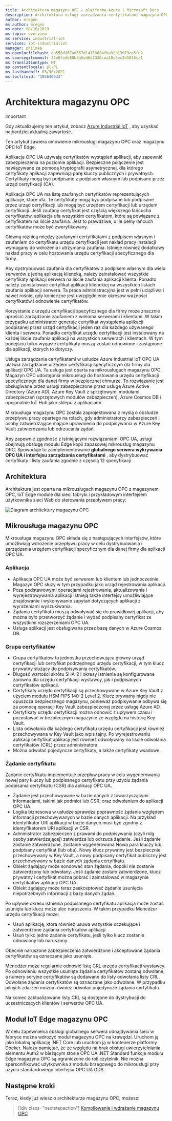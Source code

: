 ```yaml
---
title: Architektura magazynu OPC — platforma Azure | Microsoft Docs
description: Architektura usługi zarządzania certyfikatami magazynu OPC
author: mregen
ms.author: mregen
ms.date: 08/16/2019
ms.topic: overview
ms.service: industrial-iot
services: iot-industrialiot
manager: philmea
ms.openlocfilehash: eb558d967ad657d14158684fba92b13979ea5fe2
ms.sourcegitcommit: 32e0fedb80b5a5ed0d2336cea18c3ec3b5015ca1
ms.translationtype: MT
ms.contentlocale: pl-PL
ms.lasthandoff: 03/30/2021
ms.locfileid: "105646933"
---
```

# <a name="opc-vault-architecture"></a>Architektura magazynu OPC

> [!IMPORTANT]
> Gdy aktualizujemy ten artykuł, zobacz [Azure Industrial IoT](https://azure.github.io/Industrial-IoT/) , aby uzyskać najbardziej aktualną zawartość.

Ten artykuł zawiera omówienie mikrousługi magazynu OPC oraz magazynu OPC IoT Edge.

Aplikacje OPC UA używają certyfikatów wystąpień aplikacji, aby zapewnić zabezpieczenia na poziomie aplikacji. Bezpieczne połączenie jest nawiązywane za pomocą kryptografii asymetrycznej, dla którego certyfikaty aplikacji zapewniają parę kluczy publicznych i prywatnych. Certyfikaty mogą być podpisane z podpisem własnym lub podpisane przez urząd certyfikacji (CA).

Aplikacja OPC UA ma listę zaufanych certyfikatów reprezentujących aplikacje, które ufa. Te certyfikaty mogą być podpisane lub podpisane przez urząd certyfikacji lub mogą być urzędem certyfikacji lub urzędem certyfikacji. Jeśli zaufany certyfikat jest częścią większego łańcucha certyfikatów, aplikacja ufa wszystkim certyfikatom, które są powiązane z certyfikatem na liście zaufania. Jest to prawdziwe, o ile pełny łańcuch certyfikatów może być zweryfikowany.

Główną różnicą między zaufanymi certyfikatami z podpisem własnym i zaufaniem do certyfikatu urzędu certyfikacji jest nakład pracy instalacji wymagany do wdrożenia i utrzymania zaufania. Istnieje również dodatkowy nakład pracy w celu hostowania urzędu certyfikacji specyficznego dla firmy. 

Aby dystrybuować zaufania dla certyfikatów z podpisem własnym dla wielu serwerów z jedną aplikacją kliencką, należy zainstalować wszystkie certyfikaty aplikacji serwera na liście zaufania aplikacji klienta. Ponadto należy zainstalować certyfikat aplikacji klienckiej na wszystkich listach zaufania aplikacji serwera. Ta praca administracyjna jest w pełni uciążliwa i nawet rośnie, gdy konieczne jest uwzględnienie okresów ważności certyfikatów i odnowienie certyfikatów.

Korzystanie z urzędu certyfikacji specyficznego dla firmy może znacznie uprościć zarządzanie zaufaniem z wieloma serwerami i klientami. W takim przypadku administrator generuje certyfikat wystąpienia aplikacji podpisanej przez urząd certyfikacji jeden raz dla każdego używanego klienta i serwera. Ponadto certyfikat urzędu certyfikacji jest instalowany na każdej liście zaufania aplikacji na wszystkich serwerach i klientach. W tym podejściu tylko wygasłe certyfikaty muszą zostać odnowione i zastąpione dla aplikacji, których to dotyczy.

Usługa zarządzania certyfikatami w usłudze Azure Industrial IoT OPC UA ułatwia zarządzanie urzędem certyfikacji specyficznym dla firmy dla aplikacji OPC UA. Ta usługa jest oparta na mikrousługach magazynu OPC. Magazyn OPC udostępnia mikrousługi do hostowania urzędu certyfikacji specyficznego dla danej firmy w bezpiecznej chmurze. To rozwiązanie jest obsługiwane przez usługi zabezpieczone przez usługę Azure Active Directory (Azure AD), Azure Key Vault z sprzętowymi modułami zabezpieczeń (sprzętowych modułów zabezpieczeń), Azure Cosmos DB i opcjonalnie IoT Hub jako sklepu z aplikacjami.

Mikrousługa magazynu OPC została zaprojektowana z myślą o obsłudze przepływu pracy opartego na rolach, gdy administratorzy zabezpieczeń i osoby zatwierdzające mające uprawnienia do podpisywania w Azure Key Vault zatwierdzania lub odrzucania żądań.

Aby zapewnić zgodność z istniejącymi rozwiązaniami OPC UA, usługi obejmują obsługę modułu Edge kopii zapasowej mikrousług magazynu OPC. Spowoduje to zaimplementowanie **globalnego serwera wykrywania OPC UA i interfejsu zarządzania certyfikatami** , aby dystrybuować certyfikaty i listy zaufania zgodnie z częścią 12 specyfikacji. 


## <a name="architecture"></a>Architektura

Architektura jest oparta na mikrousługach magazynu OPC z magazynem OPC, IoT Edge module dla sieci fabryki i przykładowym interfejsem użytkownika sieci Web do sterowania przepływem pracy:

![Diagram architektury magazynu OPC](media/overview-opc-vault-architecture/opc-vault.png)

## <a name="opc-vault-microservice"></a>Mikrousługa magazynu OPC

Mikrousługa magazynu OPC składa się z następujących interfejsów, które umożliwiają wdrożenie przepływu pracy w celu dystrybuowania i zarządzania urzędem certyfikacji specyficznym dla danej firmy dla aplikacji OPC UA.

### <a name="application"></a>Aplikacja 
- Aplikacja OPC UA może być serwerem lub klientem lub jednocześnie. Magazyn OPC służy w tym przypadku jako urząd rejestrowania aplikacji. 
- Poza podstawowymi operacjami rejestrowania, aktualizowania i wyrejestrowywania aplikacji istnieją także interfejsy umożliwiające znajdowanie i wykonywanie zapytań dotyczących aplikacji z wyrażeniami wyszukiwania. 
- Żądania certyfikatu muszą odwoływać się do prawidłowej aplikacji, aby można było przetworzyć żądanie i wydać podpisany certyfikat ze wszystkimi rozszerzeniami OPC UA. 
- Usługa aplikacji jest obsługiwana przez bazę danych w Azure Cosmos DB.

### <a name="certificate-group"></a>Grupa certyfikatów
- Grupa certyfikatów to jednostka przechowująca główny urząd certyfikacji lub certyfikat podrzędnego urzędu certyfikacji, w tym klucz prywatny służący do podpisywania certyfikatów. 
- Długość wartości skrótu SHA-2 i okresy istnienia są konfigurowane zarówno dla urzędu certyfikacji wystawcy, jak i podpisanych certyfikatów aplikacji. 
- Certyfikaty urzędu certyfikacji są przechowywane w Azure Key Vault z użyciem modułu HSM FIPS 140-2 Level 2. Klucz prywatny nigdy nie opuszcza bezpiecznego magazynu, ponieważ podpisywanie odbywa się za pomocą operacji Key Vault zabezpieczonej przez usługę Azure AD. 
- Certyfikaty urzędu certyfikacji można odnowić z upływem czasu i pozostawać w bezpiecznym magazynie ze względu na historię Key Vault. 
- Lista odwołania dla każdego certyfikatu urzędu certyfikacji jest również przechowywana w Key Vault jako wpis tajny. Po wyrejestrowaniu aplikacji certyfikat aplikacji jest również odwoływany na liście odwołania certyfikatów (CRL) przez administratora.
- Można odwołać pojedyncze certyfikaty, a także certyfikaty wsadowe.

### <a name="certificate-request"></a>Żądanie certyfikatu
Żądanie certyfikatu implementuje przepływ pracy w celu wygenerowania nowej pary kluczy lub podpisanego certyfikatu przy użyciu żądania podpisania certyfikatu (CSR) dla aplikacji OPC UA. 
- Żądanie jest przechowywane w bazie danych z towarzyszącymi informacjami, takimi jak podmiot lub CSR, oraz odwołaniem do aplikacji OPC UA. 
- Logika biznesowa w usłudze sprawdza poprawność żądania względem informacji przechowywanych w bazie danych aplikacji. Na przykład identyfikator URI aplikacji w bazie danych musi być zgodny z identyfikatorem URI aplikacji w CSR.
- Administrator zabezpieczeń z prawami do podpisywania (czyli rolą osoby zatwierdzającej) zatwierdza lub odrzuca żądanie. Jeśli żądanie zostanie zatwierdzone, zostanie wygenerowana Nowa para kluczy lub podpisany certyfikat (lub oba). Nowy klucz prywatny jest bezpiecznie przechowywany w Key Vault, a nowy podpisany certyfikat publiczny jest przechowywany w bazie danych żądania certyfikatu.
- Obiekt żądający może sondować stan żądania, dopóki nie zostanie zatwierdzony lub odwołany. Jeśli żądanie zostało zatwierdzone, klucz prywatny i certyfikat można pobrać i zainstalować w magazynie certyfikatów aplikacji OPC UA.
- Obiekt żądający może teraz zaakceptować żądanie usunięcia niepotrzebnych informacji z bazy danych żądań. 

Po upływie okresu istnienia podpisanego certyfikatu aplikacja może zostać usunięta lub klucz może ulec naruszeniu. W takim przypadku Menedżer urzędu certyfikacji może:
- Usuń aplikację, która również usuwa wszystkie oczekujące i zatwierdzone żądania certyfikatów aplikacji. 
- Usuń tylko jedno żądanie certyfikatu, jeśli tylko klucz zostanie odnowiony lub naruszony.

Obecnie naruszone zabezpieczenia zatwierdzone i akceptowane żądania certyfikatów są oznaczane jako usunięte.

Menedżer może regularnie odnowić listę CRL urzędu certyfikacji wystawcy. Po odnowieniu wszystkie usunięte żądania certyfikatów zostaną odwołane, a numery seryjne certyfikatów są dodawane do listy odwołania listy CRL. Odwołane żądania certyfikatów są oznaczane jako odwołane. W przypadku pilnych zdarzeń można również odwołać pojedyncze żądania certyfikatu.

Na koniec zaktualizowane listy CRL są dostępne do dystrybucji do uczestniczących klientów i serwerów OPC UA.

## <a name="opc-vault-iot-edge-module"></a>Moduł IoT Edge magazynu OPC
W celu zapewnienia obsługi globalnego serwera odnajdywania sieci w fabryce można wdrożyć moduł magazynu OPC na krawędzi. Uruchom ją jako lokalną aplikację .NET Core lub uruchom ją w kontenerze platformy Docker. Należy pamiętać, że ze względu na brak obsługi uwierzytelniania elementu Auth2 w bieżącym stosie OPC UA .NET Standard funkcje modułu Edge magazynu OPC są ograniczone do roli czytelnik. Nie można spersonifikować użytkownika z modułu brzegowego do mikrousługi przy użyciu standardowego interfejsu OPC UA GDS.

## <a name="next-steps"></a>Następne kroki

Teraz, kiedy już wiesz o architekturze magazynu OPC, możesz:

> [!div class="nextstepaction"]
> [Kompilowanie i wdrażanie magazynu OPC](howto-opc-vault-deploy.md)

